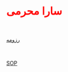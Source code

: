 <html>
<head>
<h1 style="color:red">
سارا محرمی
</h1>
<br/>
</head>
<body>


<a href="https://saramoharamee6880.github.io">رزومه</a>

<br/>

<a href="#">SOP</a>


</body>
</html>
